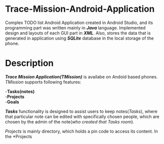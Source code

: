 # Trace-Mission-Android-Application
Complex TODO list Android Application created in Android Studio, and its programming part was written mainly in ***Java*** language. Implemented design and layouts of each GUI part in ***XML***. Also, stores the data that is generated in application using ***SQLite*** database in the local storage of the phone.

# Description
***Trace Mission Application(TMission)*** is availabe on Andoid based phones.
*TMission* supports following features:

-**Tasks(notes)**  
-**Projects**  
-**Goals**  

***Tasks*** functionality is designed to assist users to keep notes(*Tasks*), where that particular note can be edited with specifically chosen people, which are chosen by the admin of the note(*who created that Tasks room*).

*Projects* is mainly directory, which holds a pin code to access its content. In the *Projects
